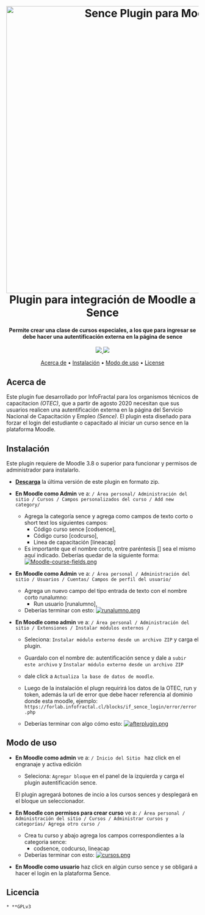 
<h1 align="center">
  <br>
  <a href="infofractal.io"><img src="https://i.postimg.cc/x1VFSc3T/IF-moodle-sence.png" alt="Sence Plugin para Moodle" width="750"></a>
  <br>
  Plugin para integración de Moodle a Sence
  <br>
</h1>

<h4 align="center"> Permite crear una clase de cursos especiales, a los que para ingresar se debe hacer una autentificación externa en la página de sence</h4>

<p align="center">


  <a href="https://saythanks.io/to/contacto%40infofractal.io">
      <img src="https://img.shields.io/badge/Say%20Thanks-!-1EAEDB.svg">
  </a>
  <a href="https://paypal.me/infofractal">
    <img src="https://img.shields.io/badge/$-donate-ff69b4.svg?maxAge=2592000&amp;style=flat">
  </a>
</p>

<p align="center">
  <a href="#Acerca de">Acerca de</a> •
  <a href="#Instalación">Instalación</a> •
  <a href="#Modo de uso">Modo de uso</a> •
  <a href="#license">License</a>
</p>




## Acerca de
Este plugin fue desarrollado por InfoFractal para los organismos técnicos de capacitacion *(OTEC)*, que a partir de agosto 2020 necesitan que sus usuarios realicen una autentificación externa en la página del Servicio Nacional de Capacitación y Empleo *(Sence)*.
El plugin esta diseñado para forzar el login del estudiante o capacitado al iniciar un curso sence en la plataforma Moodle.

## Instalación
Este plugin requiere de Moodle 3.8 o superior para funcionar y permisos de administrador para instalarlo. 
* **[Descarga](https://github.com/InfoFractal/if_moodle_sence/archive/master.zip)** la última versión de este plugin en formato zip.

* **En Moodle como Admin** ve a: `/ Área personal/ Administración del sitio / Cursos / Campos personalizados del curso / Add new category/`
	* Agrega la categoría sence y agrega como campos de texto corto o short text los siguientes campos: 
		* Código curso sence [codsence], 
		* Código curso [codcurso],
		* Linea de capacitación [lineacap]
	* Es importante que el nombre corto, entre paréntesis [] sea el mismo aquí indicado. Deberías quedar de la siguiente forma:
	[![Moodle-course-fields.png](https://i.postimg.cc/J75FZSS4/Moodle-course-fields.png)](https://postimg.cc/Z00jhsT1) 

* **En Moodle como Admin** ve a: `/ Área personal / Administración del sitio / Usuarios / Cuentas/ Campos de perfil del usuario/`
	* Agrega un nuevo campo del tipo entrada de texto con el nombre corto runalumno: 
		* Run usuario [runalumno], 
	* Deberías terminar con esto:
	[![runalumno.png](https://i.postimg.cc/RZW6c5sk/runalumno.png)](https://postimg.cc/WdP1vKP8)


* **En Moodle como admin** ve a: `/ Área personal / Administración del sitio / Extensiones / Instalar módulos externos /`
	* Seleciona: `Instalar módulo externo desde un archivo ZIP` y carga el plugin.

	* Guardalo con el nombre de: autentificación sence y dale a `subir este archivo` y `Instalar módulo externo desde un archivo ZIP` 
	* dale click a `Actualiza la base de datos de moodle`.

	* Luego de la instalación el plugn requirirá los datos de la OTEC, run y token, además la url de error que debe hacer referencia al dominio donde esta moodle, ejemplo: ` https://forlab.infofractal.cl/blocks/if_sence_login/error/error.php ` 

	* Deberías terminar con algo cómo esto:
	[![afterplugin.png](https://i.postimg.cc/JztQ2F08/afterplugin.png)](https://postimg.cc/gxFRwN3t)
	
## Modo de uso


* **En Moodle como admin** ve a: `/ Inicio del Sitio ` haz click en el engranaje y activa edición 
	* Seleciona: `Agregar bloque` en el panel de la izquierda y carga el plugin autentificación sence.

	El plugin agregará botones de incio a los cursos sences y desplegará en el bloque un seleccionador. 
 
* **En Moodle con permisos para crear curso** ve a: `/ Área personal / Administración del sitio / Cursos / Administrar cursos y categorías/ Agrega otro curso /`
	* Crea tu curso y abajo agrega los campos correspondientes a la categoria sence: 
		* codsence, codcurso, lineacap 
	* Deberías terminar con esto:
	[![cursos.png](https://i.postimg.cc/NjHKLhjp/cursos.png)](https://postimg.cc/LJm90bf1)


* **En Moodle como usuario** haz click en algún curso sence y se obligará a hacer el login en la plataforma Sence.  

## Licencia

	* **GPLv3
	

